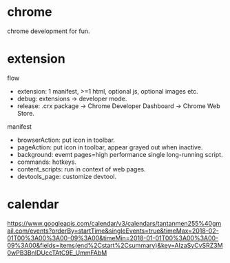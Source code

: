 # chrome

chrome development for fun.

# extension

flow
- extension: 1 manifest, >=1 html, optional js, optional images etc.
- debug: extensions -> developer mode.
- release: .crx package -> Chrome Developer Dashboard -> Chrome Web Store.

manifest
- browserAction: put icon in toolbar.
- pageAction: put icon in toolbar, appear grayed out when inactive.
- background: evemt pages=high performance single long-running script.
- commands: hotkeys.
- content_scripts: run in context of web pages.
- devtools_page: customize devtool.

# calendar

https://www.googleapis.com/calendar/v3/calendars/tantanmen255%40gmail.com/events?orderBy=startTime&singleEvents=true&timeMax=2018-02-01T00%3A00%3A00-09%3A00&timeMin=2018-01-01T00%3A00%3A00-09%3A00&fields=items(end%2Cstart%2Csummary)&key=AIzaSyCvSRZ3M0wPB3BnIDUccTAtC9E_UmmFAbM